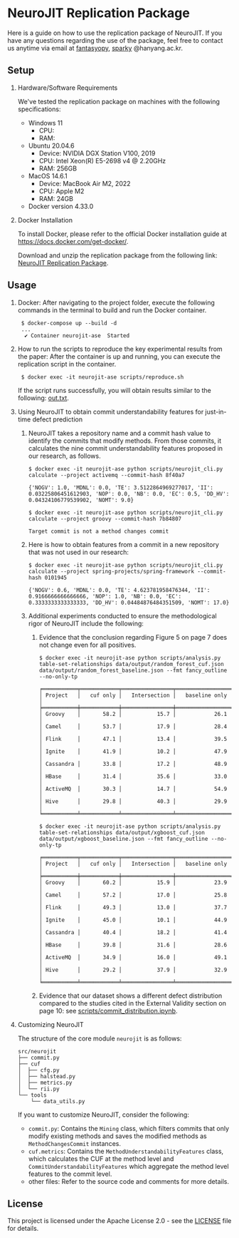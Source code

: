 # NeuroJIT Replication Package

Here is a guide on how to use the replication package of NeuroJIT. If you have any questions regarding the use of the package, feel free to contact us anytime via email at [fantasyopy](mailto:fantasyopy@hanyang.ac.kr), [sparky](mailto:sparky@hanyang.ac.kr) @hanyang.ac.kr.

## Setup

1. Hardware/Software Requirements

    We've tested the replication package on machines with the following specifications:
    - Windows 11
      - CPU: 
      - RAM:
    - Ubuntu 20.04.6
      - Device: NVIDIA DGX Station V100, 2019
      - CPU: Intel Xeon(R) E5-2698 v4 @ 2.20GHz
      - RAM: 256GB
    - MacOS 14.6.1
      - Device: MacBook Air M2, 2022
      - CPU: Apple M2
      - RAM: 24GB
    - Docker version 4.33.0 
2. Docker Installation

    To install Docker, please refer to the official Docker installation guide at https://docs.docker.com/get-docker/.
    
    Download and unzip the replication package from the following link: [NeuroJIT Replication Package](zenodo_link).

## Usage

1. Docker: After navigating to the project folder, execute the following commands in the terminal to build and run the Docker container.
   ```Shell
    $ docker-compose up --build -d
    ...
     ✔ Container neurojit-ase  Started
    ```
2. How to run the scripts to reproduce the key experimental results from the paper: After the container is up and running, you can execute the replication script in the container.
   ```Shell
    $ docker exec -it neurojit-ase scripts/reproduce.sh
    ```
    If the script runs successfully, you will obtain results similar to the following: [out.txt](./out.txt).
3. Using NeuroJIT to obtain commit understandability features for just-in-time defect prediction
   1. NeuroJIT takes a repository name and a commit hash value to identify the commits that modify methods. From those commits, it calculates the nine commit understandability features proposed in our research, as follows.
   
        ```Shell
        $ docker exec -it neurojit-ase python scripts/neurojit_cli.py calculate --project activemq --commit-hash 8f40a7

        {'NOGV': 1.0, 'MDNL': 0.0, 'TE': 3.5122864969277017, 'II': 0.03225806451612903, 'NOP': 0.0, 'NB': 0.0, 'EC': 0.5, 'DD_HV': 0.04324106779539902, 'NOMT': 9.0}
        
        $ docker exec -it neurojit-ase python scripts/neurojit_cli.py calculate --project groovy --commit-hash 7b84807
        
        Target commit is not a method changes commit
        ```

    2. Here is how to obtain features from a commit in a new repository that was not used in our research:
        ```Shell
        $ docker exec -it neurojit-ase python scripts/neurojit_cli.py calculate --project spring-projects/spring-framework --commit-hash 0101945

        {'NOGV': 0.6, 'MDNL': 0.0, 'TE': 4.623781958476344, 'II': 0.9166666666666666, 'NOP': 1.0, 'NB': 0.0, 'EC': 0.3333333333333333, 'DD_HV': 0.04484876484351509, 'NOMT': 17.0}
        ```
    3. Additional experiments conducted to ensure the methodological rigor of NeuroJIT include the following:
       1. Evidence that the conclusion regarding Figure 5 on page 7 does not change even for all positives.

            ```Shell
            $ docker exec -it neurojit-ase python scripts/analysis.py table-set-relationships data/output/random_forest_cuf.json data/output/random_forest_baseline.json --fmt fancy_outline --no-only-tp

            ╒═══════════╤════════════╤════════════════╤═════════════════╕
            │ Project   │   cuf only │   Intersection │   baseline only │
            ╞═══════════╪════════════╪════════════════╪═════════════════╡
            │ Groovy    │       58.2 │           15.7 │            26.1 │
            │ Camel     │       53.7 │           17.9 │            28.4 │
            │ Flink     │       47.1 │           13.4 │            39.5 │
            │ Ignite    │       41.9 │           10.2 │            47.9 │
            │ Cassandra │       33.8 │           17.2 │            48.9 │
            │ HBase     │       31.4 │           35.6 │            33.0 │
            │ ActiveMQ  │       30.3 │           14.7 │            54.9 │
            │ Hive      │       29.8 │           40.3 │            29.9 │
            ╘═══════════╧════════════╧════════════════╧═════════════════╛

            $ docker exec -it neurojit-ase python scripts/analysis.py table-set-relationships data/output/xgboost_cuf.json data/output/xgboost_baseline.json --fmt fancy_outline --no-only-tp

            ╒═══════════╤════════════╤════════════════╤═════════════════╕
            │ Project   │   cuf only │   Intersection │   baseline only │
            ╞═══════════╪════════════╪════════════════╪═════════════════╡
            │ Groovy    │       60.2 │           15.9 │            23.9 │
            │ Camel     │       57.2 │           17.0 │            25.8 │
            │ Flink     │       49.3 │           13.0 │            37.7 │
            │ Ignite    │       45.0 │           10.1 │            44.9 │
            │ Cassandra │       40.4 │           18.2 │            41.4 │
            │ HBase     │       39.8 │           31.6 │            28.6 │
            │ ActiveMQ  │       34.9 │           16.0 │            49.1 │
            │ Hive      │       29.2 │           37.9 │            32.9 │
            ╘═══════════╧════════════╧════════════════╧═════════════════╛
            ```
         2. Evidence that our dataset shows a different defect distribution compared to the studies cited in the External Validity section on page 10: see [scripts/commit_distribution.ipynb](./scripts/commit_distribution.ipynb).

4. Customizing NeuroJIT

    The structure of the core module `neurojit` is as follows:​

    ```Shell
    src/neurojit
    ├── commit.py 
    ├── cuf
    │  ├── cfg.py
    │  ├── halstead.py
    │  ├── metrics.py 
    │  └── rii.py
    └── tools
        └── data_utils.py 
    ```

    If you want to customize NeuroJIT, consider the following:
    - `commit.py`: Contains the `Mining` class, which filters commits that only modify existing methods and saves the modified methods as `MethodChangesCommit` instances. 
    - `cuf.metrics`: Contains the `MethodUnderstandabilityFeatures` class, which calculates the CUF at the method level and `CommitUnderstandabilityFeatures` which aggregate the method level features to the commit level. 
    - other files: Refer to the source code and comments for more details.

## License

This project is licensed under the Apache License 2.0 - see the [LICENSE](LICENSE) file for details.

